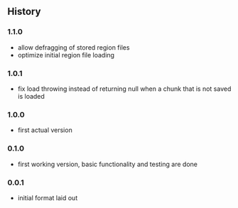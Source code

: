 ## History

### 1.1.0

* allow defragging of stored region files
* optimize initial region file loading

### 1.0.1

* fix load throwing instead of returning null when a chunk that is not saved is loaded

### 1.0.0

* first actual version


### 0.1.0

* first working version, basic functionality and testing are done

### 0.0.1

* initial format laid out
